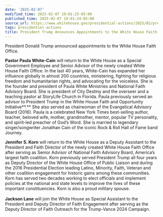 ```yaml
---
date: '2025-02-07'
modified_time: 2025-02-07 19:01:25-05:00
published_time: 2025-02-07 19:01:24-05:00
source_url: https://www.whitehouse.gov/presidential-actions/2025/02/president-trump-announces-appointments-to-the-white-house-faith-office/
tags: presidential-actions
title: President Trump Announces Appointments to the White House Faith Office
---
```

 
President Donald Trump announced appointments to the White House Faith
Office.  
  
**Pastor Paula White-Cain** will return to the White House as a Special
Government Employee and Senior Advisor of the newly created White House
Faith Office. In the last 40 years, White-Cain has expanded her
influence globally in almost 200 countries, ministering, fighting for
religious freedom and humanitarian rights, and advocating for the
voiceless. She is the founder and president of Paula White Ministries
and National Faith Advisory Board. She is president of City Destiny and
the overseer and a teaching pastor at StoryLife Church in Florida. Paula
previously served an advisor to President Trump in the White House Faith
and Opportunity Initiative**.** She also served as chairwoman of the
Evangelical Advisory Board (2016). Paula is a celebrated New York Times
best-selling author, teacher, beloved wife, mother, grandmother, mentor,
popular TV personality, and spirit-led preacher of God’s Word. She is
married to legendary singer/songwriter Jonathan Cain of the iconic Rock
& Roll Hall of Fame band Journey.  
  
**Jennifer S. Korn** will return to the White House as a Deputy
Assistant to the President and Faith Director of the newly created White
House Faith Office after serving as Senior Advisor of National Faith
Advisory Board, America’s largest faith coalition. Korn previously
served President Trump all four years as Deputy Director of the White
House Office of Public Liaison and during the 2016 Presidential Election
leading Latino, Minority, Faith, Veteran and other coalition engagement
for historic gains among these communities. Korn has served two decades
working to elect officials and implement policies at the national and
state levels to improve the lives of these important constituencies.
Korn is also a proud military spouse.  
   
**Jackson Lane** will join the White House as Special Assistant to the
President and Deputy Director of Faith Engagement after serving as the
Deputy Director of Faith Outreach for the Trump-Vance 2024 Campaign.
